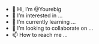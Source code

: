 - 👋 Hi, I’m @Yourebig
- 👀 I’m interested in ...
- 🌱 I’m currently learning ...
- 💞️ I’m looking to collaborate on ...
- 📫 How to reach me ...

<!---
Yourebig/Yourebig is a ✨ special ✨ repository because its `README.md` (this file) appears on your GitHub profile.
You can click the Preview link to take a look at your changes.
--->
